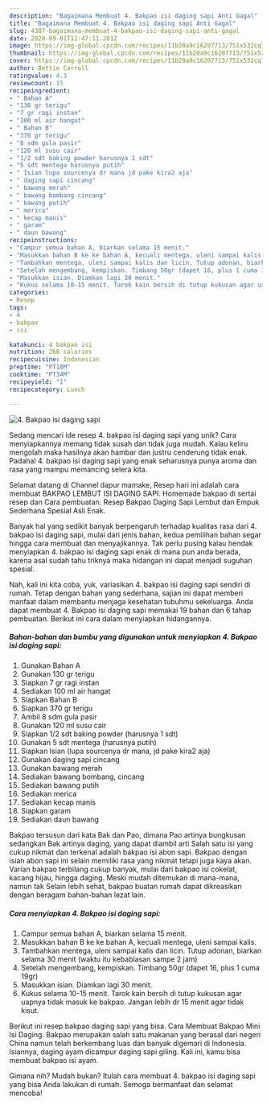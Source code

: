 ```yaml
---
description: "Bagaimana Membuat 4. Bakpao isi daging sapi Anti Gagal"
title: "Bagaimana Membuat 4. Bakpao isi daging sapi Anti Gagal"
slug: 4387-bagaimana-membuat-4-bakpao-isi-daging-sapi-anti-gagal
date: 2020-09-01T11:47:11.201Z
image: https://img-global.cpcdn.com/recipes/11b20a9c16207713/751x532cq70/4-bakpao-isi-daging-sapi-foto-resep-utama.jpg
thumbnail: https://img-global.cpcdn.com/recipes/11b20a9c16207713/751x532cq70/4-bakpao-isi-daging-sapi-foto-resep-utama.jpg
cover: https://img-global.cpcdn.com/recipes/11b20a9c16207713/751x532cq70/4-bakpao-isi-daging-sapi-foto-resep-utama.jpg
author: Bettie Carroll
ratingvalue: 4.3
reviewcount: 15
recipeingredient:
- " Bahan A"
- "130 gr terigu"
- "7 gr ragi instan"
- "100 ml air hangat"
- " Bahan B"
- "370 gr terigu"
- "8 sdm gula pasir"
- "120 ml susu cair"
- "1/2 sdt baking powder harusnya 1 sdt"
- "5 sdt mentega harusnya putih"
- " Isian lupa sourcenya dr mana jd pake kira2 aja"
- " daging sapi cincang"
- " bawang merah"
- " bawang bombang cincang"
- " bawang putih"
- " merica"
- " kecap manis"
- " garam"
- " daun bawang"
recipeinstructions:
- "Campur semua bahan A, biarkan selama 15 menit."
- "Masukkan bahan B ke ke bahan A, kecuali mentega, uleni sampai kalis."
- "Tambahkan mentega, uleni sampai kalis dan licin. Tutup adonan, biarkan selama 30 menit (waktu itu kebablasan sampe 2 jam)"
- "Setelah mengembang, kempiskan. Timbang 50gr (dapet 16, plus 1 cuma 19gr)"
- "Masukkan isian. Diamkan lagi 30 menit."
- "Kukus selama 10-15 menit. Tarok kain bersih di tutup kukusan agar uapnya tidak masuk ke bakpao. Jangan lebih dr 15 menit agar tidak kisut."
categories:
- Resep
tags:
- 4
- bakpao
- isi

katakunci: 4 bakpao isi 
nutrition: 268 calories
recipecuisine: Indonesian
preptime: "PT18M"
cooktime: "PT34M"
recipeyield: "1"
recipecategory: Lunch

---
```



![4. Bakpao isi daging sapi](https://img-global.cpcdn.com/recipes/11b20a9c16207713/751x532cq70/4-bakpao-isi-daging-sapi-foto-resep-utama.jpg)

Sedang mencari ide resep 4. bakpao isi daging sapi yang unik? Cara menyiapkannya memang tidak susah dan tidak juga mudah. Kalau keliru mengolah maka hasilnya akan hambar dan justru cenderung tidak enak. Padahal 4. bakpao isi daging sapi yang enak seharusnya punya aroma dan rasa yang mampu memancing selera kita.

Selamat datang di Channel dapur mamake, Resep hari ini adalah cara membuat BAKPAO LEMBUT ISI DAGING SAPI. Homemade bakpao di sertai resep dan Cara pembuatan. Resep Bakpao Daging Sapi Lembut dan Empuk Sederhana Spesial Asli Enak.

Banyak hal yang sedikit banyak berpengaruh terhadap kualitas rasa dari 4. bakpao isi daging sapi, mulai dari jenis bahan, kedua pemilihan bahan segar hingga cara membuat dan menyajikannya. Tak perlu pusing kalau hendak menyiapkan 4. bakpao isi daging sapi enak di mana pun anda berada, karena asal sudah tahu triknya maka hidangan ini dapat menjadi suguhan spesial.


Nah, kali ini kita coba, yuk, variasikan 4. bakpao isi daging sapi sendiri di rumah. Tetap dengan bahan yang sederhana, sajian ini dapat memberi manfaat dalam membantu menjaga kesehatan tubuhmu sekeluarga. Anda dapat membuat 4. Bakpao isi daging sapi memakai 19 bahan dan 6 tahap pembuatan. Berikut ini cara dalam menyiapkan hidangannya.

<!--inarticleads1-->

##### Bahan-bahan dan bumbu yang digunakan untuk menyiapkan 4. Bakpao isi daging sapi:

1. Gunakan  Bahan A
1. Gunakan 130 gr terigu
1. Siapkan 7 gr ragi instan
1. Sediakan 100 ml air hangat
1. Siapkan  Bahan B
1. Siapkan 370 gr terigu
1. Ambil 8 sdm gula pasir
1. Gunakan 120 ml susu cair
1. Siapkan 1/2 sdt baking powder (harusnya 1 sdt)
1. Gunakan 5 sdt mentega (harusnya putih)
1. Siapkan  Isian (lupa sourcenya dr mana, jd pake kira2 aja)
1. Gunakan  daging sapi cincang
1. Gunakan  bawang merah
1. Sediakan  bawang bombang, cincang
1. Sediakan  bawang putih
1. Sediakan  merica
1. Sediakan  kecap manis
1. Siapkan  garam
1. Sediakan  daun bawang


Bakpao tersusun dari kata Bak dan Pao, dimana Pao artinya bungkusan sedangkan Bak artinya daging, yang dapat diambil arti Salah satu isi yang cukup nikmat dan terkenal adalah bakpao isi abon sapi. Bakpao dengan isian abon sapi ini selain memiliki rasa yang nikmat tetapi juga kaya akan. Varian bakpao terbilang cukup banyak, mulai dari bakpao isi cokelat, kacang hijau, hingga daging. Meski mudah ditemukan di mana-mana, namun tak Selain lebih sehat, bakpao buatan rumah dapat dikreasikan dengan beragam bahan-bahan lezat lain. 

<!--inarticleads2-->

##### Cara menyiapkan 4. Bakpao isi daging sapi:

1. Campur semua bahan A, biarkan selama 15 menit.
1. Masukkan bahan B ke ke bahan A, kecuali mentega, uleni sampai kalis.
1. Tambahkan mentega, uleni sampai kalis dan licin. Tutup adonan, biarkan selama 30 menit (waktu itu kebablasan sampe 2 jam)
1. Setelah mengembang, kempiskan. Timbang 50gr (dapet 16, plus 1 cuma 19gr)
1. Masukkan isian. Diamkan lagi 30 menit.
1. Kukus selama 10-15 menit. Tarok kain bersih di tutup kukusan agar uapnya tidak masuk ke bakpao. Jangan lebih dr 15 menit agar tidak kisut.


Berikut ini resep bakpao daging sapi yang bisa. Cara Membuat Bakpao Mini Isi Daging. Bakpao merupakan salah satu makanan yang berasal dari negeri China namun telah berkembang luas dan banyak digemari di Indonesia. Isiannya, daging ayam dicampur daging sapi giling. Kali ini, kamu bisa membuat bakpao isi ayam. 

Gimana nih? Mudah bukan? Itulah cara membuat 4. bakpao isi daging sapi yang bisa Anda lakukan di rumah. Semoga bermanfaat dan selamat mencoba!
